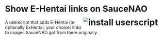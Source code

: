 <h1>Show E-Hentai links on SauceNAO <a href="https://easrng.github.io/saucenao-ehentai-links/saucenao-ehentai-links.user.js"><img style="float: right; margin-top: 0.37em" src="https://img.shields.io/badge/install%20userscript-blue" alt="install userscript"></a></h1>

A userscript that adds E-Hentai (or optionally ExHentai, your choice) links to images SauceNAO got from there originally.
